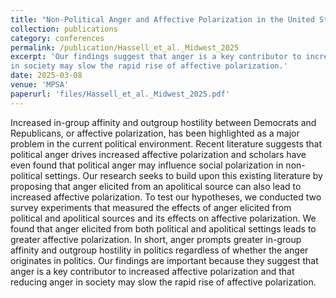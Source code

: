 ```yaml
---
title: "Non-Political Anger and Affective Polarization in the United States"
collection: publications
category: conferences
permalink: /publication/Hassell_et_al._Midwest_2025
excerpt: 'Our findings suggest that anger is a key contributor to increased affective polarization and that reducing anger 
in society may slow the rapid rise of affective polarization.'
date: 2025-03-08
venue: 'MPSA'
paperurl: 'files/Hassell_et_al._Midwest_2025.pdf'
---
```

Increased in-group affinity and outgroup hostility between Democrats and Republicans, or 
affective polarization, has been highlighted as a major problem in the current political 
environment. Recent literature suggests that political anger drives increased affective 
polarization and scholars have even found that political anger may influence social polarization 
in non-political settings. Our research seeks to build upon this existing literature by proposing 
that anger elicited from an apolitical source can also lead to increased affective polarization. To 
test our hypotheses, we conducted two survey experiments that measured the effects of anger 
elicited from political and apolitical sources and its effects on affective polarization. We found 
that anger elicited from both political and apolitical settings leads to greater affective 
polarization. In short, anger prompts greater in-group affinity and outgroup hostility in politics 
regardless of whether the anger originates in politics. Our findings are important because they 
suggest that anger is a key contributor to increased affective polarization and that reducing anger 
in society may slow the rapid rise of affective polarization. 
